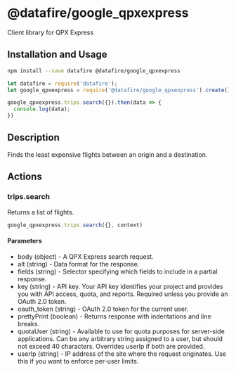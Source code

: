 # @datafire/google_qpxexpress

Client library for QPX Express

## Installation and Usage
```bash
npm install --save datafire @datafire/google_qpxexpress
```

```js
let datafire = require('datafire');
let google_qpxexpress = require('@datafire/google_qpxexpress').create();

google_qpxexpress.trips.search({}).then(data => {
  console.log(data);
})
```

## Description
Finds the least expensive flights between an origin and a destination.

## Actions
### trips.search
Returns a list of flights.


```js
google_qpxexpress.trips.search({}, context)
```

#### Parameters
* body (object) - A QPX Express search request.
* alt (string) - Data format for the response.
* fields (string) - Selector specifying which fields to include in a partial response.
* key (string) - API key. Your API key identifies your project and provides you with API access, quota, and reports. Required unless you provide an OAuth 2.0 token.
* oauth_token (string) - OAuth 2.0 token for the current user.
* prettyPrint (boolean) - Returns response with indentations and line breaks.
* quotaUser (string) - Available to use for quota purposes for server-side applications. Can be any arbitrary string assigned to a user, but should not exceed 40 characters. Overrides userIp if both are provided.
* userIp (string) - IP address of the site where the request originates. Use this if you want to enforce per-user limits.

